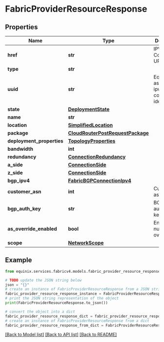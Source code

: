 # FabricProviderResourceResponse


## Properties

Name | Type | Description | Notes
------------ | ------------- | ------------- | -------------
**href** | **str** | IPWAN Connection URI | [optional] [readonly] 
**type** | **str** |  | 
**uuid** | **str** | Equinix-assigned ipwan connection identifier | [optional] 
**state** | [**DeploymentState**](DeploymentState.md) |  | 
**name** | **str** |  | 
**location** | [**SimplifiedLocation**](SimplifiedLocation.md) |  | 
**package** | [**CloudRouterPostRequestPackage**](CloudRouterPostRequestPackage.md) |  | 
**deployment_properties** | [**TopologyProperties**](TopologyProperties.md) |  | 
**bandwidth** | **int** |  | 
**redundancy** | [**ConnectionRedundancy**](ConnectionRedundancy.md) |  | 
**a_side** | [**ConnectionSide**](ConnectionSide.md) |  | 
**z_side** | [**ConnectionSide**](ConnectionSide.md) |  | 
**bgp_ipv4** | [**FabricBGPConnectionIpv4**](FabricBGPConnectionIpv4.md) |  | 
**customer_asn** | **int** | Customer asn | 
**bgp_auth_key** | **str** | BGP authorization key | 
**as_override_enabled** | **bool** | Enable AS number override | [optional] 
**scope** | [**NetworkScope**](NetworkScope.md) |  | [optional] 

## Example

```python
from equinix.services.fabricv4.models.fabric_provider_resource_response import FabricProviderResourceResponse

# TODO update the JSON string below
json = "{}"
# create an instance of FabricProviderResourceResponse from a JSON string
fabric_provider_resource_response_instance = FabricProviderResourceResponse.from_json(json)
# print the JSON string representation of the object
print(FabricProviderResourceResponse.to_json())

# convert the object into a dict
fabric_provider_resource_response_dict = fabric_provider_resource_response_instance.to_dict()
# create an instance of FabricProviderResourceResponse from a dict
fabric_provider_resource_response_from_dict = FabricProviderResourceResponse.from_dict(fabric_provider_resource_response_dict)
```
[[Back to Model list]](../README.md#documentation-for-models) [[Back to API list]](../README.md#documentation-for-api-endpoints) [[Back to README]](../README.md)


